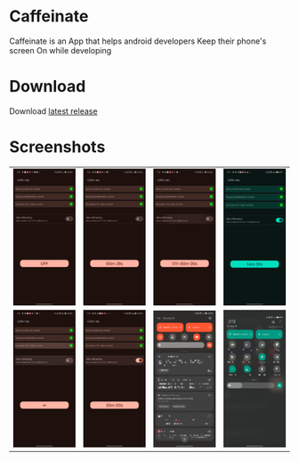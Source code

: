 # Caffeinate

Caffeinate is an App that helps android developers Keep their phone's screen On while developing

# Download

Download [latest release](https://github.com/abdalmoniem/Caffeinate/releases/latest)

# Screenshots

<table>
    <tr>
        <td>
            <img src="screenshots/Screenshot_2024-05-30-19-15-57-25.jpg" alt="Caffeinate Screenshot 01" width="180"/>
        </td>
        <td>
            <img src="screenshots/Screenshot_2024-05-30-19-16-02-06.jpg" alt="Caffeinate Screenshot 02" width="180"/>
        </td>
        <td>
            <img src="screenshots/Screenshot_2024-05-30-19-16-07-14.jpg" alt="Caffeinate Screenshot 03" width="180"/>
        </td>
        <td>
            <img src="screenshots/Screenshot_2024-05-31-12-19-19-09.jpg" alt="Caffeinate Screenshot 04" width="180"/>
        </td>
    </tr>
    <tr> 
        <td>
            <img src="screenshots/Screenshot_2024-05-30-19-16-12-81.jpg" alt="Caffeinate Screenshot 05" width="180"/>
        </td>
        <td>
            <img src="screenshots/Screenshot_2024-05-30-19-43-23-53.jpg" alt="Caffeinate Screenshot 06" width="180"/>
        </td>
        <td>
            <img src="screenshots/Screenshot_2024-05-30-19-44-41-86.jpg" alt="Caffeinate Screenshot 07" width="180"/>
        </td>
        <td>
            <img src="screenshots/Screenshot_2024-05-31-12-15-47-02.jpg" alt="Caffeinate Screenshot 08" width="180"/>
        </td>
    </tr>
</table>